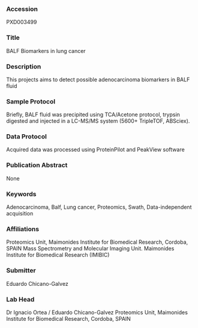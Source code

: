 ### Accession
PXD003499

### Title
BALF Biomarkers in lung cancer

### Description
This projects aims to detect possible adenocarcinoma biomarkers in BALF fluid

### Sample Protocol
Briefly, BALF fluid was precipited using TCA/Acetone protocol, trypsin digested and injected in a LC-MS/MS system (5600+ TripleTOF, ABSciex).

### Data Protocol
Acquired data was processed using ProteinPilot and PeakView software

### Publication Abstract
None

### Keywords
Adenocarcinoma, Balf, Lung cancer, Proteomics, Swath, Data-independent acquisition

### Affiliations
Proteomics Unit, Maimonides Institute for Biomedical Research, Cordoba, SPAIN
Mass Spectrometry and Molecular Imaging Unit. Maimonides Institute for Biomedical Research (IMIBIC)

### Submitter
Eduardo Chicano-Galvez

### Lab Head
Dr Ignacio Ortea / Eduardo Chicano-Galvez
Proteomics Unit, Maimonides Institute for Biomedical Research, Cordoba, SPAIN


